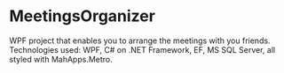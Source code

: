 # MeetingsOrganizer
WPF project that enables you to arrange the meetings with you friends. Technologies used: WPF, C# on .NET Framework, EF, MS SQL Server, all styled with MahApps.Metro.